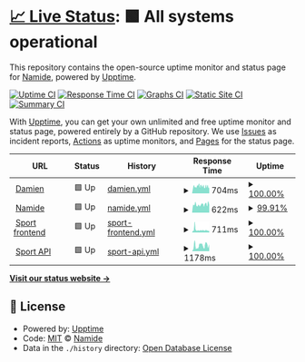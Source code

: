 # [📈 Live Status](https://Namide.github.io/upptime): <!--live status--> **🟩 All systems operational**

This repository contains the open-source uptime monitor and status page for [Namide](namide.com), powered by [Upptime](https://github.com/upptime/upptime).

[![Uptime CI](https://github.com/Namide/upptime/workflows/Uptime%20CI/badge.svg)](https://github.com/Namide/upptime/actions?query=workflow%3A%22Uptime+CI%22)
[![Response Time CI](https://github.com/Namide/upptime/workflows/Response%20Time%20CI/badge.svg)](https://github.com/Namide/upptime/actions?query=workflow%3A%22Response+Time+CI%22)
[![Graphs CI](https://github.com/Namide/upptime/workflows/Graphs%20CI/badge.svg)](https://github.com/Namide/upptime/actions?query=workflow%3A%22Graphs+CI%22)
[![Static Site CI](https://github.com/Namide/upptime/workflows/Static%20Site%20CI/badge.svg)](https://github.com/Namide/upptime/actions?query=workflow%3A%22Static+Site+CI%22)
[![Summary CI](https://github.com/Namide/upptime/workflows/Summary%20CI/badge.svg)](https://github.com/Namide/upptime/actions?query=workflow%3A%22Summary+CI%22)

With [Upptime](https://upptime.js.org), you can get your own unlimited and free uptime monitor and status page, powered entirely by a GitHub repository. We use [Issues](https://github.com/Namide/upptime/issues) as incident reports, [Actions](https://github.com/Namide/upptime/actions) as uptime monitors, and [Pages](https://Namide.github.io/upptime) for the status page.

<!--start: status pages-->
<!-- This summary is generated by Upptime (https://github.com/upptime/upptime) -->
<!-- Do not edit this manually, your changes will be overwritten -->
<!-- prettier-ignore -->
| URL | Status | History | Response Time | Uptime |
| --- | ------ | ------- | ------------- | ------ |
| <img alt="" src="https://icons.duckduckgo.com/ip3/damien-doussaud.com.ico" height="13"> [Damien](https://damien-doussaud.com/) | 🟩 Up | [damien.yml](https://github.com/Namide/upptime/commits/HEAD/history/damien.yml) | <details><summary><img alt="Response time graph" src="./graphs/damien/response-time-week.png" height="20"> 704ms</summary><br><a href="https://Namide.github.io/upptime/history/damien"><img alt="Response time 775" src="https://img.shields.io/endpoint?url=https%3A%2F%2Fraw.githubusercontent.com%2FNamide%2Fupptime%2FHEAD%2Fapi%2Fdamien%2Fresponse-time.json"></a><br><a href="https://Namide.github.io/upptime/history/damien"><img alt="24-hour response time 573" src="https://img.shields.io/endpoint?url=https%3A%2F%2Fraw.githubusercontent.com%2FNamide%2Fupptime%2FHEAD%2Fapi%2Fdamien%2Fresponse-time-day.json"></a><br><a href="https://Namide.github.io/upptime/history/damien"><img alt="7-day response time 704" src="https://img.shields.io/endpoint?url=https%3A%2F%2Fraw.githubusercontent.com%2FNamide%2Fupptime%2FHEAD%2Fapi%2Fdamien%2Fresponse-time-week.json"></a><br><a href="https://Namide.github.io/upptime/history/damien"><img alt="30-day response time 710" src="https://img.shields.io/endpoint?url=https%3A%2F%2Fraw.githubusercontent.com%2FNamide%2Fupptime%2FHEAD%2Fapi%2Fdamien%2Fresponse-time-month.json"></a><br><a href="https://Namide.github.io/upptime/history/damien"><img alt="1-year response time 807" src="https://img.shields.io/endpoint?url=https%3A%2F%2Fraw.githubusercontent.com%2FNamide%2Fupptime%2FHEAD%2Fapi%2Fdamien%2Fresponse-time-year.json"></a></details> | <details><summary><a href="https://Namide.github.io/upptime/history/damien">100.00%</a></summary><a href="https://Namide.github.io/upptime/history/damien"><img alt="All-time uptime 99.95%" src="https://img.shields.io/endpoint?url=https%3A%2F%2Fraw.githubusercontent.com%2FNamide%2Fupptime%2FHEAD%2Fapi%2Fdamien%2Fuptime.json"></a><br><a href="https://Namide.github.io/upptime/history/damien"><img alt="24-hour uptime 100.00%" src="https://img.shields.io/endpoint?url=https%3A%2F%2Fraw.githubusercontent.com%2FNamide%2Fupptime%2FHEAD%2Fapi%2Fdamien%2Fuptime-day.json"></a><br><a href="https://Namide.github.io/upptime/history/damien"><img alt="7-day uptime 100.00%" src="https://img.shields.io/endpoint?url=https%3A%2F%2Fraw.githubusercontent.com%2FNamide%2Fupptime%2FHEAD%2Fapi%2Fdamien%2Fuptime-week.json"></a><br><a href="https://Namide.github.io/upptime/history/damien"><img alt="30-day uptime 99.84%" src="https://img.shields.io/endpoint?url=https%3A%2F%2Fraw.githubusercontent.com%2FNamide%2Fupptime%2FHEAD%2Fapi%2Fdamien%2Fuptime-month.json"></a><br><a href="https://Namide.github.io/upptime/history/damien"><img alt="1-year uptime 99.94%" src="https://img.shields.io/endpoint?url=https%3A%2F%2Fraw.githubusercontent.com%2FNamide%2Fupptime%2FHEAD%2Fapi%2Fdamien%2Fuptime-year.json"></a></details>
| <img alt="" src="https://icons.duckduckgo.com/ip3/namide.com.ico" height="13"> [Namide](https://namide.com/en) | 🟩 Up | [namide.yml](https://github.com/Namide/upptime/commits/HEAD/history/namide.yml) | <details><summary><img alt="Response time graph" src="./graphs/namide/response-time-week.png" height="20"> 622ms</summary><br><a href="https://Namide.github.io/upptime/history/namide"><img alt="Response time 614" src="https://img.shields.io/endpoint?url=https%3A%2F%2Fraw.githubusercontent.com%2FNamide%2Fupptime%2FHEAD%2Fapi%2Fnamide%2Fresponse-time.json"></a><br><a href="https://Namide.github.io/upptime/history/namide"><img alt="24-hour response time 595" src="https://img.shields.io/endpoint?url=https%3A%2F%2Fraw.githubusercontent.com%2FNamide%2Fupptime%2FHEAD%2Fapi%2Fnamide%2Fresponse-time-day.json"></a><br><a href="https://Namide.github.io/upptime/history/namide"><img alt="7-day response time 622" src="https://img.shields.io/endpoint?url=https%3A%2F%2Fraw.githubusercontent.com%2FNamide%2Fupptime%2FHEAD%2Fapi%2Fnamide%2Fresponse-time-week.json"></a><br><a href="https://Namide.github.io/upptime/history/namide"><img alt="30-day response time 574" src="https://img.shields.io/endpoint?url=https%3A%2F%2Fraw.githubusercontent.com%2FNamide%2Fupptime%2FHEAD%2Fapi%2Fnamide%2Fresponse-time-month.json"></a><br><a href="https://Namide.github.io/upptime/history/namide"><img alt="1-year response time 612" src="https://img.shields.io/endpoint?url=https%3A%2F%2Fraw.githubusercontent.com%2FNamide%2Fupptime%2FHEAD%2Fapi%2Fnamide%2Fresponse-time-year.json"></a></details> | <details><summary><a href="https://Namide.github.io/upptime/history/namide">99.91%</a></summary><a href="https://Namide.github.io/upptime/history/namide"><img alt="All-time uptime 99.93%" src="https://img.shields.io/endpoint?url=https%3A%2F%2Fraw.githubusercontent.com%2FNamide%2Fupptime%2FHEAD%2Fapi%2Fnamide%2Fuptime.json"></a><br><a href="https://Namide.github.io/upptime/history/namide"><img alt="24-hour uptime 99.35%" src="https://img.shields.io/endpoint?url=https%3A%2F%2Fraw.githubusercontent.com%2FNamide%2Fupptime%2FHEAD%2Fapi%2Fnamide%2Fuptime-day.json"></a><br><a href="https://Namide.github.io/upptime/history/namide"><img alt="7-day uptime 99.91%" src="https://img.shields.io/endpoint?url=https%3A%2F%2Fraw.githubusercontent.com%2FNamide%2Fupptime%2FHEAD%2Fapi%2Fnamide%2Fuptime-week.json"></a><br><a href="https://Namide.github.io/upptime/history/namide"><img alt="30-day uptime 99.98%" src="https://img.shields.io/endpoint?url=https%3A%2F%2Fraw.githubusercontent.com%2FNamide%2Fupptime%2FHEAD%2Fapi%2Fnamide%2Fuptime-month.json"></a><br><a href="https://Namide.github.io/upptime/history/namide"><img alt="1-year uptime 99.97%" src="https://img.shields.io/endpoint?url=https%3A%2F%2Fraw.githubusercontent.com%2FNamide%2Fupptime%2FHEAD%2Fapi%2Fnamide%2Fuptime-year.json"></a></details>
| <img alt="" src="https://icons.duckduckgo.com/ip3/sport.namide.com.ico" height="13"> [Sport frontend](https://sport.namide.com/) | 🟩 Up | [sport-frontend.yml](https://github.com/Namide/upptime/commits/HEAD/history/sport-frontend.yml) | <details><summary><img alt="Response time graph" src="./graphs/sport-frontend/response-time-week.png" height="20"> 711ms</summary><br><a href="https://Namide.github.io/upptime/history/sport-frontend"><img alt="Response time 619" src="https://img.shields.io/endpoint?url=https%3A%2F%2Fraw.githubusercontent.com%2FNamide%2Fupptime%2FHEAD%2Fapi%2Fsport-frontend%2Fresponse-time.json"></a><br><a href="https://Namide.github.io/upptime/history/sport-frontend"><img alt="24-hour response time 493" src="https://img.shields.io/endpoint?url=https%3A%2F%2Fraw.githubusercontent.com%2FNamide%2Fupptime%2FHEAD%2Fapi%2Fsport-frontend%2Fresponse-time-day.json"></a><br><a href="https://Namide.github.io/upptime/history/sport-frontend"><img alt="7-day response time 711" src="https://img.shields.io/endpoint?url=https%3A%2F%2Fraw.githubusercontent.com%2FNamide%2Fupptime%2FHEAD%2Fapi%2Fsport-frontend%2Fresponse-time-week.json"></a><br><a href="https://Namide.github.io/upptime/history/sport-frontend"><img alt="30-day response time 627" src="https://img.shields.io/endpoint?url=https%3A%2F%2Fraw.githubusercontent.com%2FNamide%2Fupptime%2FHEAD%2Fapi%2Fsport-frontend%2Fresponse-time-month.json"></a><br><a href="https://Namide.github.io/upptime/history/sport-frontend"><img alt="1-year response time 626" src="https://img.shields.io/endpoint?url=https%3A%2F%2Fraw.githubusercontent.com%2FNamide%2Fupptime%2FHEAD%2Fapi%2Fsport-frontend%2Fresponse-time-year.json"></a></details> | <details><summary><a href="https://Namide.github.io/upptime/history/sport-frontend">100.00%</a></summary><a href="https://Namide.github.io/upptime/history/sport-frontend"><img alt="All-time uptime 99.97%" src="https://img.shields.io/endpoint?url=https%3A%2F%2Fraw.githubusercontent.com%2FNamide%2Fupptime%2FHEAD%2Fapi%2Fsport-frontend%2Fuptime.json"></a><br><a href="https://Namide.github.io/upptime/history/sport-frontend"><img alt="24-hour uptime 100.00%" src="https://img.shields.io/endpoint?url=https%3A%2F%2Fraw.githubusercontent.com%2FNamide%2Fupptime%2FHEAD%2Fapi%2Fsport-frontend%2Fuptime-day.json"></a><br><a href="https://Namide.github.io/upptime/history/sport-frontend"><img alt="7-day uptime 100.00%" src="https://img.shields.io/endpoint?url=https%3A%2F%2Fraw.githubusercontent.com%2FNamide%2Fupptime%2FHEAD%2Fapi%2Fsport-frontend%2Fuptime-week.json"></a><br><a href="https://Namide.github.io/upptime/history/sport-frontend"><img alt="30-day uptime 99.94%" src="https://img.shields.io/endpoint?url=https%3A%2F%2Fraw.githubusercontent.com%2FNamide%2Fupptime%2FHEAD%2Fapi%2Fsport-frontend%2Fuptime-month.json"></a><br><a href="https://Namide.github.io/upptime/history/sport-frontend"><img alt="1-year uptime 99.97%" src="https://img.shields.io/endpoint?url=https%3A%2F%2Fraw.githubusercontent.com%2FNamide%2Fupptime%2FHEAD%2Fapi%2Fsport-frontend%2Fuptime-year.json"></a></details>
| <img alt="" src="https://icons.duckduckgo.com/ip3/api.sport.namide.com.ico" height="13"> [Sport API](https://api.sport.namide.com/api/v1) | 🟩 Up | [sport-api.yml](https://github.com/Namide/upptime/commits/HEAD/history/sport-api.yml) | <details><summary><img alt="Response time graph" src="./graphs/sport-api/response-time-week.png" height="20"> 1178ms</summary><br><a href="https://Namide.github.io/upptime/history/sport-api"><img alt="Response time 1346" src="https://img.shields.io/endpoint?url=https%3A%2F%2Fraw.githubusercontent.com%2FNamide%2Fupptime%2FHEAD%2Fapi%2Fsport-api%2Fresponse-time.json"></a><br><a href="https://Namide.github.io/upptime/history/sport-api"><img alt="24-hour response time 1061" src="https://img.shields.io/endpoint?url=https%3A%2F%2Fraw.githubusercontent.com%2FNamide%2Fupptime%2FHEAD%2Fapi%2Fsport-api%2Fresponse-time-day.json"></a><br><a href="https://Namide.github.io/upptime/history/sport-api"><img alt="7-day response time 1178" src="https://img.shields.io/endpoint?url=https%3A%2F%2Fraw.githubusercontent.com%2FNamide%2Fupptime%2FHEAD%2Fapi%2Fsport-api%2Fresponse-time-week.json"></a><br><a href="https://Namide.github.io/upptime/history/sport-api"><img alt="30-day response time 1284" src="https://img.shields.io/endpoint?url=https%3A%2F%2Fraw.githubusercontent.com%2FNamide%2Fupptime%2FHEAD%2Fapi%2Fsport-api%2Fresponse-time-month.json"></a><br><a href="https://Namide.github.io/upptime/history/sport-api"><img alt="1-year response time 1367" src="https://img.shields.io/endpoint?url=https%3A%2F%2Fraw.githubusercontent.com%2FNamide%2Fupptime%2FHEAD%2Fapi%2Fsport-api%2Fresponse-time-year.json"></a></details> | <details><summary><a href="https://Namide.github.io/upptime/history/sport-api">100.00%</a></summary><a href="https://Namide.github.io/upptime/history/sport-api"><img alt="All-time uptime 99.98%" src="https://img.shields.io/endpoint?url=https%3A%2F%2Fraw.githubusercontent.com%2FNamide%2Fupptime%2FHEAD%2Fapi%2Fsport-api%2Fuptime.json"></a><br><a href="https://Namide.github.io/upptime/history/sport-api"><img alt="24-hour uptime 100.00%" src="https://img.shields.io/endpoint?url=https%3A%2F%2Fraw.githubusercontent.com%2FNamide%2Fupptime%2FHEAD%2Fapi%2Fsport-api%2Fuptime-day.json"></a><br><a href="https://Namide.github.io/upptime/history/sport-api"><img alt="7-day uptime 100.00%" src="https://img.shields.io/endpoint?url=https%3A%2F%2Fraw.githubusercontent.com%2FNamide%2Fupptime%2FHEAD%2Fapi%2Fsport-api%2Fuptime-week.json"></a><br><a href="https://Namide.github.io/upptime/history/sport-api"><img alt="30-day uptime 99.95%" src="https://img.shields.io/endpoint?url=https%3A%2F%2Fraw.githubusercontent.com%2FNamide%2Fupptime%2FHEAD%2Fapi%2Fsport-api%2Fuptime-month.json"></a><br><a href="https://Namide.github.io/upptime/history/sport-api"><img alt="1-year uptime 99.98%" src="https://img.shields.io/endpoint?url=https%3A%2F%2Fraw.githubusercontent.com%2FNamide%2Fupptime%2FHEAD%2Fapi%2Fsport-api%2Fuptime-year.json"></a></details>

<!--end: status pages-->

[**Visit our status website →**](https://Namide.github.io/upptime)

## 📄 License

- Powered by: [Upptime](https://github.com/upptime/upptime)
- Code: [MIT](./LICENSE) © [Namide](namide.com)
- Data in the `./history` directory: [Open Database License](https://opendatacommons.org/licenses/odbl/1-0/)
